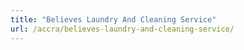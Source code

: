 ```yaml
---
title: "Believes Laundry And Cleaning Service"
url: /accra/believes-laundry-and-cleaning-service/
---
```

